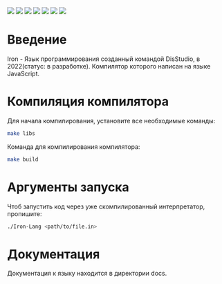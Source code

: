 <div id="Доброе утро">
    <img src="https://img.shields.io/github/commit-activity/w/Dis-Studio/Iron-Lang"/>
    <img src="https://img.shields.io/github/last-commit/Dis-Studio/Iron-Lang"/>
    <img src="https://img.shields.io/github/languages/count/Dis-Studio/Iron-Lang"/>
    <img src="https://img.shields.io/github/languages/top/Dis-Studio/Iron-Lang"/>
    <img src="https://img.shields.io/github/directory-file-count/Dis-Studio/Iron-Lang"/>
    <img src="https://img.shields.io/github/languages/code-size/HONAK0/Iron-Lang"/>
    <img src="https://img.shields.io/github/issues-raw/HONAK0/Iron-Lang"/>
 </div>

# Введение

Iron - Язык программирования созданный командой DisStudio, в 2022(статус: в разработке).
Компилятор которого написан на языке JavaScript.

# Компиляция компилятора

Для начала компилирования, установите все необходимые команды:
```sh
make libs
```

Команда для компилирования компилятора:
```sh
make build
```

# Аргументы запуска

Чтоб запустить код через уже скомпилированный интерпретатор, пропишите:
```sh
./Iron-Lang <path/to/file.in>
```

# Документация

Документация к языку находится в директории docs.
